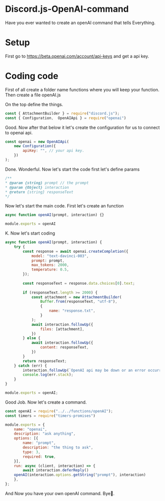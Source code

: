 # Discord.js-OpenAI-command
Have you ever wanted to create an openAI command that tells Everything.

# Setup
First go to https://beta.openai.com/account/api-keys and get a api key.

# Coding code
First of all create a folder name functions where you will keep your function.
Then create a file openAI.js

On the top define the things.
```js
const { AttachmentBuilder } = require("discord.js");
const { Configuration,  OpenAIApi } = require("openai")
```

Good. Now after that below it let's create the configuration for us to connect to openai api.
```js
const openai = new OpenAIApi(
    new Configuration({
        apiKey: "", // your api key.
    })
);
```
Done. Wonderful. Now let's start the code first let's define params
```js
/**
* @param {string} prompt // the prompt
* @param {Object} interaction
* @return {string} responseText
*/
```

Now let's start the main code.
First let's create an function
```js
async function openAI(prompt, interaction) {}

module.exports = openAI
```

K. Now let's start coding
```js
async function openAI(prompt, interaction) {
    try {
        const response = await openai.createCompletion({
            model: "text-davinci-003",
            prompt: prompt,
            max_tokens: 2000,
            temperature: 0.5,
        });
        
        const responseText = response.data.choices[0].text;
        
        if (responseText.length >= 2000) {
            const attachment = new AttachmentBuilder(
                Buffer.from(responseText, "utf-8"),
                {
                    name: "response.txt",
                }
            );
            await interaction.followUp({
                files: [attachment],
            })
        } else {
            await interaction.followUp({
                content: responseText,
            })
        }
        return responseText;
    } catch (err) {
        interaction.followUp(`OpenAI api may be down or an error occurred`)
        console.log(err.stack);
    }
}

module.exports = openAI;
```

Good Job.
Now let's create a command.

```js
const openAI = require("../../functions/openAI");
const timers = require("timers-promises")

module.exports = {
    name: "openai",
    description: "ask anything",
    options: [{
        name: "prompt",
        description: "the thing to ask",
        type: 3,
        required: true,
    }],
    run: async (client, interaction) => {
        await interaction.deferReply()
    openAI(interaction.options.getString("prompt"), interaction)
    },
};
```

And Now you have your own openAI command.
Bye👋.
